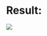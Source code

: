 # Result:
<img src="https://media.discordapp.net/attachments/959856354976206878/966724968400445460/unknown.png?width=895&height=406">
